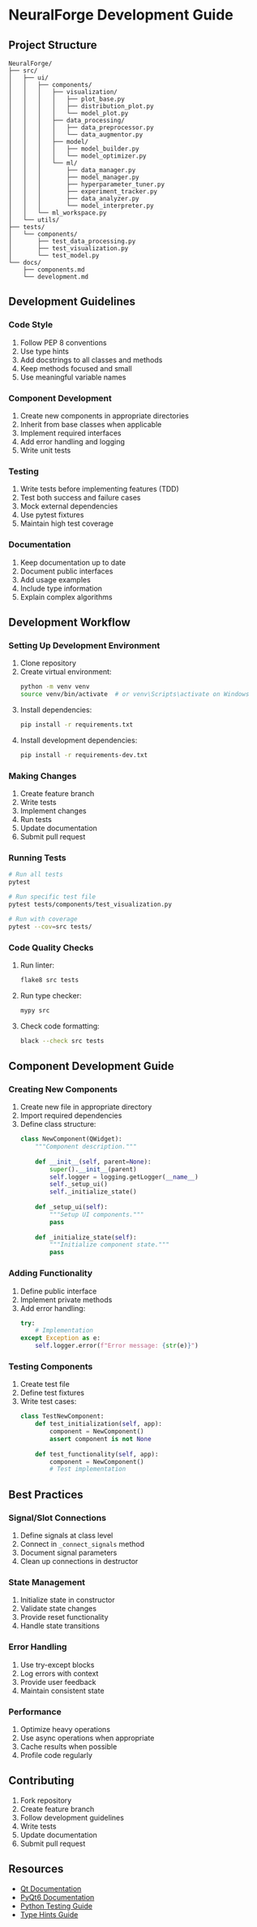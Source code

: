 # NeuralForge Development Guide

## Project Structure

```
NeuralForge/
├── src/
│   ├── ui/
│   │   ├── components/
│   │   │   ├── visualization/
│   │   │   │   ├── plot_base.py
│   │   │   │   ├── distribution_plot.py
│   │   │   │   └── model_plot.py
│   │   │   ├── data_processing/
│   │   │   │   ├── data_preprocessor.py
│   │   │   │   └── data_augmentor.py
│   │   │   ├── model/
│   │   │   │   ├── model_builder.py
│   │   │   │   └── model_optimizer.py
│   │   │   └── ml/
│   │   │       ├── data_manager.py
│   │   │       ├── model_manager.py
│   │   │       ├── hyperparameter_tuner.py
│   │   │       ├── experiment_tracker.py
│   │   │       ├── data_analyzer.py
│   │   │       └── model_interpreter.py
│   │   └── ml_workspace.py
│   └── utils/
├── tests/
│   └── components/
│       ├── test_data_processing.py
│       ├── test_visualization.py
│       └── test_model.py
└── docs/
    ├── components.md
    └── development.md
```

## Development Guidelines

### Code Style
1. Follow PEP 8 conventions
2. Use type hints
3. Add docstrings to all classes and methods
4. Keep methods focused and small
5. Use meaningful variable names

### Component Development
1. Create new components in appropriate directories
2. Inherit from base classes when applicable
3. Implement required interfaces
4. Add error handling and logging
5. Write unit tests

### Testing
1. Write tests before implementing features (TDD)
2. Test both success and failure cases
3. Mock external dependencies
4. Use pytest fixtures
5. Maintain high test coverage

### Documentation
1. Keep documentation up to date
2. Document public interfaces
3. Add usage examples
4. Include type information
5. Explain complex algorithms

## Development Workflow

### Setting Up Development Environment
1. Clone repository
2. Create virtual environment:
   ```bash
   python -m venv venv
   source venv/bin/activate  # or venv\Scripts\activate on Windows
   ```
3. Install dependencies:
   ```bash
   pip install -r requirements.txt
   ```
4. Install development dependencies:
   ```bash
   pip install -r requirements-dev.txt
   ```

### Making Changes
1. Create feature branch
2. Write tests
3. Implement changes
4. Run tests
5. Update documentation
6. Submit pull request

### Running Tests
```bash
# Run all tests
pytest

# Run specific test file
pytest tests/components/test_visualization.py

# Run with coverage
pytest --cov=src tests/
```

### Code Quality Checks
1. Run linter:
   ```bash
   flake8 src tests
   ```
2. Run type checker:
   ```bash
   mypy src
   ```
3. Check code formatting:
   ```bash
   black --check src tests
   ```

## Component Development Guide

### Creating New Components

1. Create new file in appropriate directory
2. Import required dependencies
3. Define class structure:
   ```python
   class NewComponent(QWidget):
       """Component description."""
       
       def __init__(self, parent=None):
           super().__init__(parent)
           self.logger = logging.getLogger(__name__)
           self._setup_ui()
           self._initialize_state()
           
       def _setup_ui(self):
           """Setup UI components."""
           pass
           
       def _initialize_state(self):
           """Initialize component state."""
           pass
   ```

### Adding Functionality

1. Define public interface
2. Implement private methods
3. Add error handling:
   ```python
   try:
       # Implementation
   except Exception as e:
       self.logger.error(f"Error message: {str(e)}")
   ```

### Testing Components

1. Create test file
2. Define test fixtures
3. Write test cases:
   ```python
   class TestNewComponent:
       def test_initialization(self, app):
           component = NewComponent()
           assert component is not None
           
       def test_functionality(self, app):
           component = NewComponent()
           # Test implementation
   ```

## Best Practices

### Signal/Slot Connections
1. Define signals at class level
2. Connect in `_connect_signals` method
3. Document signal parameters
4. Clean up connections in destructor

### State Management
1. Initialize state in constructor
2. Validate state changes
3. Provide reset functionality
4. Handle state transitions

### Error Handling
1. Use try-except blocks
2. Log errors with context
3. Provide user feedback
4. Maintain consistent state

### Performance
1. Optimize heavy operations
2. Use async operations when appropriate
3. Cache results when possible
4. Profile code regularly

## Contributing

1. Fork repository
2. Create feature branch
3. Follow development guidelines
4. Write tests
5. Update documentation
6. Submit pull request

## Resources

- [Qt Documentation](https://doc.qt.io/qt-6/)
- [PyQt6 Documentation](https://www.riverbankcomputing.com/static/Docs/PyQt6/)
- [Python Testing Guide](https://docs.pytest.org/en/stable/)
- [Type Hints Guide](https://mypy.readthedocs.io/en/stable/)

